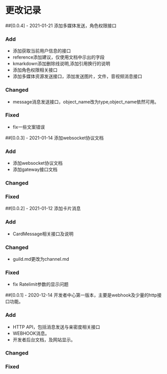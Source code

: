 # 更改记录
##[0.0.4] - 2021-01-21
添加多媒体发送，角色权限接口

### Add
- 添加获取当前用户信息的接口
- reference添加建议，仅使用文档中示出的字段
- kmarkdown添加删除线说明,添加引用换行的说明
- 添加角色权限相关接口
- 添加多媒体资源发送接口，添加发送图片，文件，音视频消息接口

### Changed
- message消息发送接口，object_name改为type,object_name依然可用。

### Fixed
- fix一些文案错误

##[0.0.3] - 2021-01-14
添加websocket协议文档

### Add 
- 添加websocket协议文档
- 添加gateway接口文档

### Changed 

### Fixed


##[0.0.2] - 2021-01-12
添加卡片消息

### Add
- CardMessage相关接口及说明

### Changed
- guild.md更改为channel.md

### Fixed
- fix Ratelimit参数的显示问题


##[0.0.1] - 2020-12-14
开发者中心第一版本，主要是webhook及少量的http接口功能。

### Add
- HTTP API，包括消息发送与亲密度相关接口
- WEBHOOK消息。
- 开发者后台文档，及网站显示。

### Changed

### Fixed
